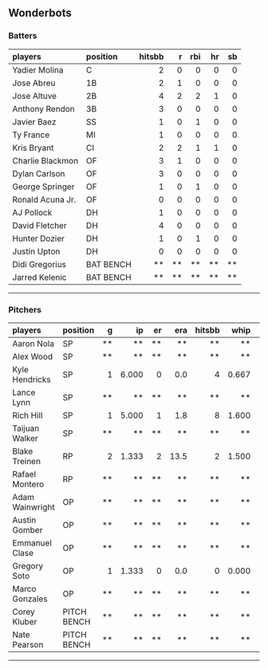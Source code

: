 ## Wonderbots

### Batters

 
|players          |position  | hitsbb|  r| rbi| hr| sb| 
|:----------------|:---------|------:|--:|---:|--:|--:| 
|Yadier Molina    |C         |      2|  0|   0|  0|  0| 
|Jose Abreu       |1B        |      2|  1|   0|  0|  0| 
|Jose Altuve      |2B        |      4|  2|   2|  1|  0| 
|Anthony Rendon   |3B        |      3|  0|   0|  0|  0| 
|Javier Baez      |SS        |      1|  0|   1|  0|  0| 
|Ty France        |MI        |      1|  0|   0|  0|  0| 
|Kris Bryant      |CI        |      2|  2|   1|  1|  0| 
|Charlie Blackmon |OF        |      3|  1|   0|  0|  0| 
|Dylan Carlson    |OF        |      3|  0|   0|  0|  0| 
|George Springer  |OF        |      1|  0|   1|  0|  0| 
|Ronald Acuna Jr. |OF        |      0|  0|   0|  0|  0| 
|AJ Pollock       |DH        |      1|  0|   0|  0|  0| 
|David Fletcher   |DH        |      4|  0|   0|  0|  0| 
|Hunter Dozier    |DH        |      1|  0|   1|  0|  0| 
|Justin Upton     |DH        |      0|  0|   0|  0|  0| 
|Didi Gregorius   |BAT BENCH |     **| **|  **| **| **| 
|Jarred Kelenic   |BAT BENCH |     **| **|  **| **| **| 

* * *

### Pitchers

 
|players         |position    |  g|    ip| er|  era| hitsbb|  whip| so|  w| sv| 
|:---------------|:-----------|--:|-----:|--:|----:|------:|-----:|--:|--:|--:| 
|Aaron Nola      |SP          | **|    **| **|   **|     **|    **| **| **| **| 
|Alex Wood       |SP          | **|    **| **|   **|     **|    **| **| **| **| 
|Kyle Hendricks  |SP          |  1| 6.000|  0|  0.0|      4| 0.667|  5|  1|  0| 
|Lance Lynn      |SP          | **|    **| **|   **|     **|    **| **| **| **| 
|Rich Hill       |SP          |  1| 5.000|  1|  1.8|      8| 1.600|  5|  1|  0| 
|Taijuan Walker  |SP          | **|    **| **|   **|     **|    **| **| **| **| 
|Blake Treinen   |RP          |  2| 1.333|  2| 13.5|      2| 1.500|  1|  0|  0| 
|Rafael Montero  |RP          | **|    **| **|   **|     **|    **| **| **| **| 
|Adam Wainwright |OP          | **|    **| **|   **|     **|    **| **| **| **| 
|Austin Gomber   |OP          | **|    **| **|   **|     **|    **| **| **| **| 
|Emmanuel Clase  |OP          | **|    **| **|   **|     **|    **| **| **| **| 
|Gregory Soto    |OP          |  1| 1.333|  0|  0.0|      0| 0.000|  2|  0|  0| 
|Marco Gonzales  |OP          | **|    **| **|   **|     **|    **| **| **| **| 
|Corey Kluber    |PITCH BENCH | **|    **| **|   **|     **|    **| **| **| **| 
|Nate Pearson    |PITCH BENCH | **|    **| **|   **|     **|    **| **| **| **| 


* * *


